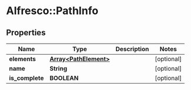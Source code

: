 # Alfresco::PathInfo

## Properties
Name | Type | Description | Notes
------------ | ------------- | ------------- | -------------
**elements** | [**Array&lt;PathElement&gt;**](PathElement.md) |  | [optional] 
**name** | **String** |  | [optional] 
**is_complete** | **BOOLEAN** |  | [optional] 


